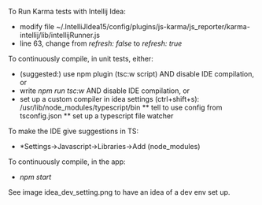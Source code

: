 To Run Karma tests with Intellij Idea:
* modify file ~/.IntelliJIdea15/config/plugins/js-karma/js\_reporter/karma-intellij/lib/intellijRunner.js 
* line 63, change from *refresh: false* to *refresh: true*

To continuously compile, in unit tests, either:
* (suggested:) use npm plugin (tsc:w script) AND disable IDE compilation, or
* write *npm run tsc:w* AND disable IDE compilation, or
* set up a custom compiler in idea settings (ctrl+shift+s): /usr/lib/node\_modules/typescript/bin 
** tell to use config from tsconfig.json
** set up a typescript file watcher

To make the IDE give suggestions in TS:
* *Settings->Javascript->Libraries->Add (node_modules)

To continuously compile, in the app:
* *npm start*

See image idea_dev_setting.png to have an idea of a dev env set up.


 



